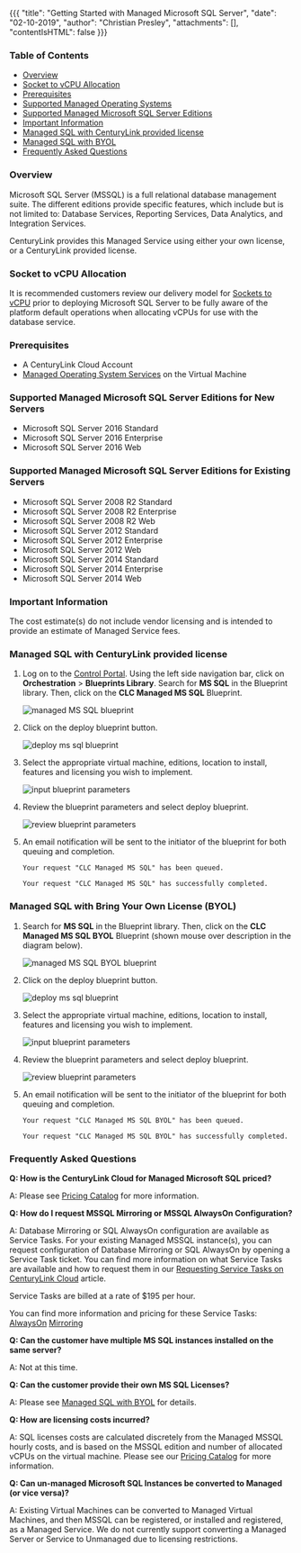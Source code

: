 {{{
  "title": "Getting Started with Managed Microsoft SQL Server",
  "date": "02-10-2019",
  "author": "Christian Presley",
  "attachments": [],
  "contentIsHTML": false
}}}
### Table of Contents
* [Overview](#overview)
* [Socket to vCPU Allocation](#socket-to-vcpu-allocation)
* [Prerequisites](#prerequisites)
* [Supported Managed Operating Systems](#supported-managed-operating-systems)
* [Supported Managed Microsoft SQL Server Editions](#supported-managed-microsoft-sql-server-editions)
* [Important Information](#important-information)
* [Managed SQL with CenturyLink provided license](#managed-sql-with-centurylink-provided-license)
* [Managed SQL with BYOL](#managed-sql-with-byol)
* [Frequently Asked Questions](#frequently-asked-questions)

### Overview
Microsoft SQL Server (MSSQL) is a full relational database management suite. The different editions provide specific features, which include but is not limited to: Database Services, Reporting Services, Data Analytics, and Integration Services.

CenturyLink provides this Managed Service using either your own license, or a CenturyLink provided license.

### Socket to vCPU Allocation
It is recommended customers review our delivery model for [Sockets to vCPU](../Servers/platform-socket-to-vcpu-allocation.md) prior to deploying Microsoft SQL Server to be fully aware of the platform default operations when allocating vCPUs for use with the database service.

### Prerequisites
* A CenturyLink Cloud Account
* [Managed Operating System Services](//www.ctl.io/managed-services/operating-system) on the Virtual Machine

### Supported Managed Microsoft SQL Server Editions for New Servers
* Microsoft SQL Server 2016 Standard
* Microsoft SQL Server 2016 Enterprise
* Microsoft SQL Server 2016 Web

### Supported Managed Microsoft SQL Server Editions for Existing Servers
* Microsoft SQL Server 2008 R2 Standard
* Microsoft SQL Server 2008 R2 Enterprise
* Microsoft SQL Server 2008 R2 Web
* Microsoft SQL Server 2012 Standard
* Microsoft SQL Server 2012 Enterprise
* Microsoft SQL Server 2012 Web
* Microsoft SQL Server 2014 Standard
* Microsoft SQL Server 2014 Enterprise
* Microsoft SQL Server 2014 Web

### Important Information
The cost estimate(s) do not include vendor licensing and is intended to provide an estimate of Managed Service fees.

### Managed SQL with CenturyLink provided license

1. Log on to the [Control Portal](https://control.ctl.io/). Using the left side navigation bar, click on **Orchestration** > **Blueprints Library**. Search for **MS SQL** in the Blueprint library. Then, click on the **CLC Managed MS SQL** Blueprint.

    ![managed MS SQL blueprint](../images/getting-started-with-managed-microsoft-sql-server-01.png)

2. Click on the deploy blueprint button.

    ![deploy ms sql blueprint](../images/getting-started-with-managed-microsoft-sql-server-02.png)

3. Select the appropriate virtual machine, editions, location to install, features and licensing you wish to implement.

    ![input blueprint parameters](../images/getting-started-with-managed-microsoft-sql-server-03.png)

4. Review the blueprint parameters and select deploy blueprint.  

    ![review blueprint parameters](../images/getting-started-with-managed-microsoft-sql-server-04.png)

5. An email notification will be sent to the initiator of the blueprint for both queuing and completion.

    ```
    Your request "CLC Managed MS SQL" has been queued.
    ```

    ```
    Your request "CLC Managed MS SQL" has successfully completed.
    ```

### Managed SQL with Bring Your Own License (BYOL)

1. Search for **MS SQL** in the Blueprint library. Then, click on the **CLC Managed MS SQL BYOL** Blueprint (shown mouse over description in the diagram below).

    ![managed MS SQL BYOL blueprint](../images/managed-mssql-byol/getting-started-with-managed-microsoft-sql-server-byol-01.png)

2. Click on the deploy blueprint button.

    ![deploy ms sql blueprint](../images/managed-mssql-byol/getting-started-with-managed-microsoft-sql-server-byol-02.png)

3. Select the appropriate virtual machine, editions, location to install, features and licensing you wish to implement.

    ![input blueprint parameters](../images/managed-mssql-byol/getting-started-with-managed-microsoft-sql-server-byol-03.png)

4. Review the blueprint parameters and select deploy blueprint.  

    ![review blueprint parameters](../images/managed-mssql-byol/getting-started-with-managed-microsoft-sql-server-byol-04.png)

5. An email notification will be sent to the initiator of the blueprint for both queuing and completion.

    ```
    Your request "CLC Managed MS SQL BYOL" has been queued.
    ```

    ```
    Your request "CLC Managed MS SQL BYOL" has successfully completed.
    ```

### Frequently Asked Questions

**Q: How is the CenturyLink Cloud for Managed Microsoft SQL priced?**

A: Please see [Pricing Catalog](//www.ctl.io/pricing/) for more information.

**Q: How do I request MSSQL Mirroring or MSSQL AlwaysOn Configuration?**

A: Database Mirroring or SQL AlwaysOn configuration are available as Service Tasks. For your existing Managed MSSQL instance(s), you can request configuration of Database Mirroring or SQL AlwaysOn by opening a Service Task ticket. You can find more information on what Service Tasks are available and how to request them in our [Requesting Service Tasks on CenturyLink Cloud](//www.ctl.io/knowledge-base/service-tasks/requesting-service-tasks-on-centurylink-cloud) article.

Service Tasks are billed at a rate of $195 per hour.

You can find more information and pricing for these Service Tasks: 
[AlwaysOn](//www.ctl.io/service-tasks/#mssql-alwayson-configuration)
[Mirroring](//www.ctl.io/service-tasks/#mssql-database-mirroring)

**Q: Can the customer have multiple MS SQL instances installed on the same server?**

A: Not at this time.

**Q: Can the customer provide their own MS SQL Licenses?**

A: Please see [Managed SQL with BYOL](#managed-sql-with-byol) for details.

**Q: How are licensing costs incurred?**

A: SQL licenses costs are calculated discretely from the Managed MSSQL hourly costs, and is based on the MSSQL edition and number of allocated vCPUs on the virtual machine. Please see our [Pricing Catalog](//www.ctl.io/pricing/#/va1) for more information.

**Q: Can un-managed Microsoft SQL Instances be converted to Managed (or vice versa)?**

A: Existing Virtual Machines can be converted to Managed Virtual Machines, and then MSSQL can be registered, or installed and registered, as a Managed Service. We do not currently support converting a Managed Server or Service to Unmanaged due to licensing restrictions.
